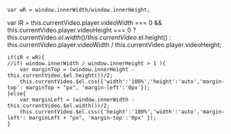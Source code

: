 	var wR = window.innerWidth/window.innerHeight;
  var iR = this.currentVideo.player.videoWidth === 0 && this.currentVideo.player.videoHeight === 0 ? this.currentVideo.$el.width() / this.currentVideo.$el.height() : this.currentVideo.player.videoWidth / this.currentVideo.player.videoHeight;

	if(iR < wR){
	//if( window.innerWidth / window.innerHeight > 1 ){
		var marginTop = (window.innerHeight - this.currentVideo.$el.height())/2;
		this.currentVideo.$el.css({'width':'100%','height':'auto','margin-top': marginTop + "px", 'margin-left':'0px'});
	}else{
		var marginLeft = (window.innerWidth - this.currentVideo.$el.width())/2;
		this.currentVideo.$el.css({'height':'100%','width':'auto','margin-left': marginLeft + "px", 'margin-top':'0px' });
	}